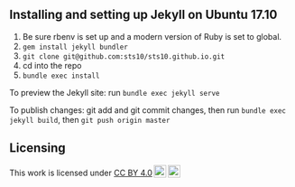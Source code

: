 
## Installing and setting up Jekyll on Ubuntu 17.10
   1. Be sure rbenv is set up and a modern version of Ruby is set to global.
   2. `gem install jekyll bundler`
   3. `git clone git@github.com:sts10/sts10.github.io.git`
   4. cd into the repo
   5. `bundle exec install`

To preview the Jekyll site: run `bundle exec jekyll serve`

To publish changes: git add and git commit changes, then run `bundle exec jekyll build`, then `git push origin master`

## Licensing 

<p xmlns:cc="http://creativecommons.org/ns#" >This work is licensed under <a href="http://creativecommons.org/licenses/by/4.0/?ref=chooser-v1" target="_blank" rel="license noopener noreferrer" style="display:inline-block;">CC BY 4.0<img style="height:22px!important;margin-left:3px;vertical-align:text-bottom;" src="https://mirrors.creativecommons.org/presskit/icons/cc.svg?ref=chooser-v1"><img style="height:22px!important;margin-left:3px;vertical-align:text-bottom;" src="https://mirrors.creativecommons.org/presskit/icons/by.svg?ref=chooser-v1"></a></p> 

